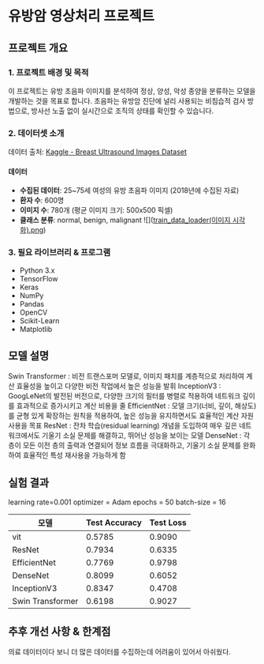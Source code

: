 
# 유방암 영상처리 프로젝트

## 프로젝트 개요

### 1. 프로젝트 배경 및 목적
 이 프로젝트는 유방 초음파 이미지를 분석하여 정상, 양성, 악성 종양을 분류하는 모델을 개발하는 것을 목표로 합니다. 
 초음파는 유방암 진단에 널리 사용되는 비침습적 검사 방법으로, 방사선 노출 없이 실시간으로 조직의 상태를 확인할 수 있습니다.

### 2. 데이터셋 소개
데이터 출처: [Kaggle - Breast Ultrasound Images Dataset](https://www.kaggle.com/datasets/aryashah2k/breast-ultrasound-images-dataset)

#### 데이터
- **수집된 데이터**: 25~75세 여성의 유방 초음파 이미지 (2018년에 수집된 자료)
- **환자 수**: 600명
- **이미지 수**: 780개 (평균 이미지 크기: 500x500 픽셀)
- **클래스 분류**: normal, benign, malignant
![]([train_data_loader(이미지 시각화).png](https://github.com/todn0320/breast_Ultrasound_image/blob/main/train_data_loader(%EC%9D%B4%EB%AF%B8%EC%A7%80%20%EC%8B%9C%EA%B0%81%ED%99%94).png))

### 3. 필요 라이브러리 & 프로그램
- Python 3.x
- TensorFlow
- Keras
- NumPy
- Pandas
- OpenCV
- Scikit-Learn
- Matplotlib

## 모델 설명
Swin Transformer : 비전 트랜스포머 모델로, 이미지 패치를 계층적으로 처리하여 계산 효율성을 높이고 다양한 비전 작업에서 높은 성능을 발휘
InceptionV3 : GoogLeNet의 발전된 버전으로, 다양한 크기의 필터를 병렬로 적용하여 네트워크 깊이를 효과적으로 증가시키고 계산 비용을 줄
EfficientNet : 모델 크기(너비, 깊이, 해상도)를 균형 있게 확장하는 원칙을 적용하여, 높은 성능을 유지하면서도 효율적인 계산 자원 사용을 목표
ResNet : 잔차 학습(residual learning) 개념을 도입하여 매우 깊은 네트워크에서도 기울기 소실 문제를 해결하고, 뛰어난 성능을 보이는 모델
DenseNet : 각 층이 모든 이전 층의 출력과 연결되어 정보 흐름을 극대화하고, 기울기 소실 문제를 완화하여 효율적인 특성 재사용을 가능하게 함

## 실험 결과
learning rate=0.001
optimizer = Adam
epochs = 50
batch-size = 16

| 모델 | Test Accuracy | Test Loss |
|------|-------|--------|
| vit | 0.5785  | 0.9090 |
| ResNet | 0.7934 | 0.6335 |
| EfficientNet | 0.7769 | 0.9798 |
| DenseNet | 0.8099 | 0.6052 |
| InceptionV3 |  0.8347 | 0.4708 |
| Swin Transformer | 0.6198 | 0.9027 |

## 추후 개선 사항 & 한계점
의료 데이터이다 보니 더 많은 데이터를 수집하는데 어려움이 있어서 아쉬웠다.

